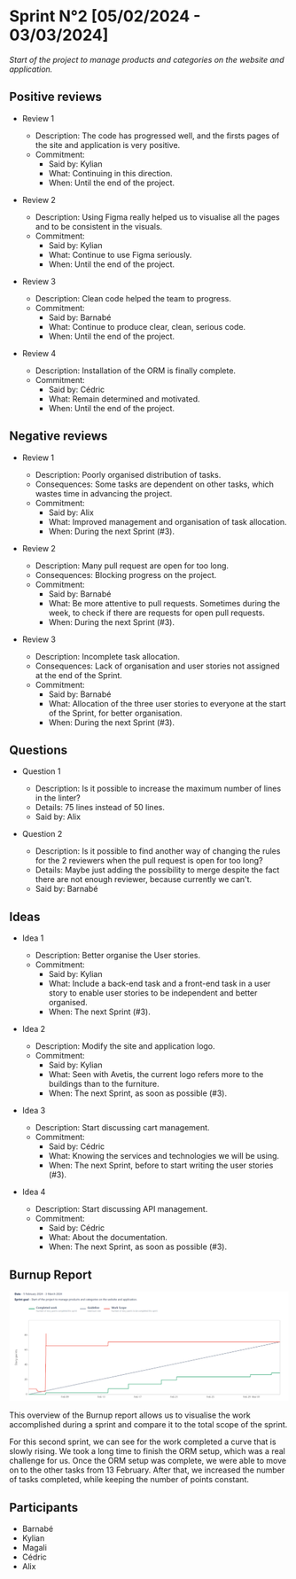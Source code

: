 # Sprint N°2 [05/02/2024 - 03/03/2024]

_Start of the project to manage products and categories on the website and application._

## Positive reviews

- Review 1

  - Description: The code has progressed well, and the firsts pages of the site and application is very positive.
  - Commitment:
    - Said by: Kylian
    - What: Continuing in this direction.
    - When: Until the end of the project.

- Review 2

  - Description: Using Figma really helped us to visualise all the pages and to be consistent in the visuals.
  - Commitment:
    - Said by: Kylian
    - What: Continue to use Figma seriously.
    - When: Until the end of the project.

- Review 3

  - Description: Clean code helped the team to progress.
  - Commitment:
    - Said by: Barnabé
    - What: Continue to produce clear, clean, serious code.
    - When: Until the end of the project.

- Review 4

  - Description: Installation of the ORM is finally complete.
  - Commitment:
    - Said by: Cédric
    - What: Remain determined and motivated.
    - When: Until the end of the project.

## Negative reviews

- Review 1

  - Description: Poorly organised distribution of tasks.
  - Consequences: Some tasks are dependent on other tasks, which wastes time in advancing the project.
  - Commitment:
    - Said by: Alix
    - What: Improved management and organisation of task allocation.
    - When: During the next Sprint (#3).

- Review 2

  - Description: Many pull request are open for too long.
  - Consequences: Blocking progress on the project.
  - Commitment:
    - Said by: Barnabé
    - What: Be more attentive to pull requests. Sometimes during the week, to check if there are requests for open pull requests.
    - When: During the next Sprint (#3).

- Review 3

  - Description: Incomplete task allocation.
  - Consequences: Lack of organisation and user stories not assigned at the end of the Sprint.
  - Commitment:
    - Said by: Barnabé
    - What: Allocation of the three user stories to everyone at the start of the Sprint, for better organisation.
    - When: During the next Sprint (#3).

## Questions

- Question 1

  - Description: Is it possible to increase the maximum number of lines in the linter?
  - Details: 75 lines instead of 50 lines.
  - Said by: Alix

- Question 2

  - Description: Is it possible to find another way of changing the rules for the 2 reviewers when the pull request is open for too long?
  - Details: Maybe just adding the possibility to merge despite the fact there are not enough reviewer, because currently we can't.
  - Said by: Barnabé

## Ideas

- Idea 1

  - Description: Better organise the User stories.
  - Commitment:
    - Said by: Kylian
    - What: Include a back-end task and a front-end task in a user story to enable user stories to be independent and better organised.
    - When: The next Sprint (#3).

- Idea 2

  - Description: Modify the site and application logo.
  - Commitment:
    - Said by: Kylian
    - What: Seen with Avetis, the current logo refers more to the buildings than to the furniture.
    - When: The next Sprint, as soon as possible (#3).

- Idea 3

  - Description: Start discussing cart management.
  - Commitment:
    - Said by: Cédric
    - What: Knowing the services and technologies we will be using.
    - When: The next Sprint, before to start writing the user stories (#3).

- Idea 4

  - Description: Start discussing API management.
  - Commitment:
    - Said by: Cédric
    - What: About the documentation.
    - When: The next Sprint, as soon as possible (#3).

## Burnup Report

![image](./Sprint2.png)

This overview of the Burnup report allows us to visualise the work accomplished during a sprint and compare it to the total scope of the sprint.

For this second sprint, we can see for the work completed a curve that is slowly rising. We took a long time to finish the ORM setup, which was a real challenge for us. Once the ORM setup was complete, we were able to move on to the other tasks from 13 February.
After that, we increased the number of tasks completed, while keeping the number of points constant.

## Participants

- Barnabé
- Kylian
- Magali
- Cédric
- Alix



